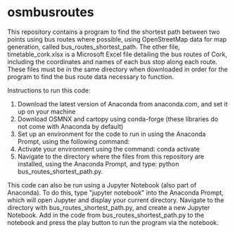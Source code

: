 # osmbusroutes
This repository contains a program to find the shortest path between two points using bus routes where possible, using OpenStreetMap data for map generation, called bus_routes_shortest_path. 
The other file, timetable_cork.xlsx is a Microsoft Excel file detailing the bus routes of Cork, including the coordinates and names of each bus stop along each route.
These files must be in the same directory when downloaded in order for the program to find the bus route data necessary to function.

Instructions to run this code:
1. Download the latest version of Anaconda from anaconda.com, and set it up on your machine
2. Download OSMNX and cartopy using conda-forge (these libraries do not come with Anaconda by default)
3. Set up an environment for the code to run in using the Anaconda Prompt, using the following command: 
4. Activate your environment using the command: conda activate <name of environment>
5. Navigate to the directory where the files from this repository are installed, using the Anaconda Prompt, and type: python bus_routes_shortest_path.py.
  
This code can also be run using a Jupyter Notebook (also part of Anaconda). To do this, type "jupyter notebook" into the Anaconda Prompt, which will open Jupyter and display your current directory. Navigate to the directory with bus_routes_shortest_path.py, and create a new Jupyter Notebook. Add in the code from bus_routes_shortest_path.py to the notebook and press the play button to run the program via the notebook.
